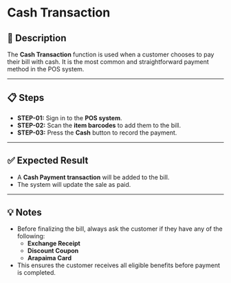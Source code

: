 # Cash Transaction

## 📝 Description
The **Cash Transaction** function is used when a customer chooses to pay their bill with cash. It is the most common and straightforward payment method in the POS system.

---

## 📋 Steps
- **STEP-01:** Sign in to the **POS system**.  
- **STEP-02:** Scan the **item barcodes** to add them to the bill.  
- **STEP-03:** Press the **Cash** button to record the payment.  

---

## ✅ Expected Result
- A **Cash Payment transaction** will be added to the bill.  
- The system will update the sale as paid.  

---

## 💡 Notes
- Before finalizing the bill, always ask the customer if they have any of the following:  
  - **Exchange Receipt**  
  - **Discount Coupon**  
  - **Arapaima Card**  
- This ensures the customer receives all eligible benefits before payment is completed.  
